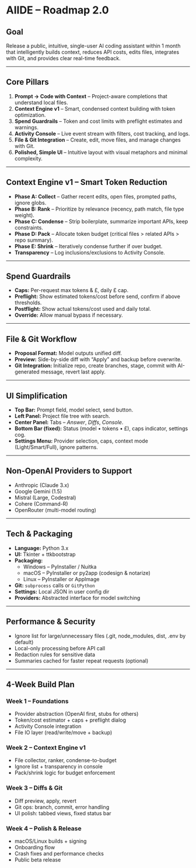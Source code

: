 # AIIDE – Roadmap 2.0

## Goal

Release a public, intuitive, single-user AI coding assistant within 1 month that intelligently builds context, reduces API costs, edits files, integrates with Git, and provides clear real-time feedback.

---

## Core Pillars

1. **Prompt → Code with Context** – Project-aware completions that understand local files.
2. **Context Engine v1** – Smart, condensed context building with token optimization.
3. **Spend Guardrails** – Token and cost limits with preflight estimates and warnings.
4. **Activity Console** – Live event stream with filters, cost tracking, and logs.
5. **File & Git Integration** – Create, edit, move files, and manage changes with Git.
6. **Polished, Simple UI** – Intuitive layout with visual metaphors and minimal complexity.

---

## Context Engine v1 – Smart Token Reduction

- **Phase A: Collect** – Gather recent edits, open files, prompted paths, ignore globs.
- **Phase B: Rank** – Prioritize by relevance (recency, path match, file type weight).
- **Phase C: Condense** – Strip boilerplate, summarize important APIs, keep constraints.
- **Phase D: Pack** – Allocate token budget (critical files > related APIs > repo summary).
- **Phase E: Shrink** – Iteratively condense further if over budget.
- **Transparency** – Log inclusions/exclusions to Activity Console.

---

## Spend Guardrails

- **Caps:** Per-request max tokens & £, daily £ cap.
- **Preflight:** Show estimated tokens/cost before send, confirm if above thresholds.
- **Postflight:** Show actual tokens/cost used and daily total.
- **Override:** Allow manual bypass if necessary.

---

## File & Git Workflow

- **Proposal Format:** Model outputs unified diff.
- **Preview:** Side-by-side diff with “Apply” and backup before overwrite.
- **Git Integration:** Initialize repo, create branches, stage, commit with AI-generated message, revert last apply.

---

## UI Simplification

- **Top Bar:** Prompt field, model select, send button.
- **Left Panel:** Project file tree with search.
- **Center Panel:** Tabs – *Answer*, *Diffs*, *Console*.
- **Bottom Bar (fixed):** Status (model • tokens • £), caps indicator, settings cog.
- **Settings Menu:** Provider selection, caps, context mode (Light/Smart/Full), ignore patterns.

---

## Non-OpenAI Providers to Support

- Anthropic (Claude 3.x)
- Google Gemini (1.5)
- Mistral (Large, Codestral)
- Cohere (Command-R)
- OpenRouter (multi-model routing)

---

## Tech & Packaging

- **Language:** Python 3.x  
- **UI:** Tkinter + ttkbootstrap  
- **Packaging:**  
  - Windows – PyInstaller / Nuitka  
  - macOS – PyInstaller or py2app (codesign & notarize)  
  - Linux – PyInstaller or AppImage  
- **Git:** `subprocess` calls or `GitPython`
- **Settings:** Local JSON in user config dir
- **Providers:** Abstracted interface for model switching

---

## Performance & Security

- Ignore list for large/unnecessary files (.git, node_modules, dist, .env by default)
- Local-only processing before API call
- Redaction rules for sensitive data
- Summaries cached for faster repeat requests (optional)

---

## 4-Week Build Plan

### Week 1 – Foundations

- Provider abstraction (OpenAI first, stubs for others)
- Token/cost estimator + caps + preflight dialog
- Activity Console integration
- File IO layer (read/write/move + backup)

### Week 2 – Context Engine v1

- File collector, ranker, condense-to-budget
- Ignore list + transparency in console
- Pack/shrink logic for budget enforcement

### Week 3 – Diffs & Git

- Diff preview, apply, revert
- Git ops: branch, commit, error handling
- UI polish: tabbed views, fixed status bar

### Week 4 – Polish & Release

- macOS/Linux builds + signing
- Onboarding flow
- Crash fixes and performance checks
- Public beta release
